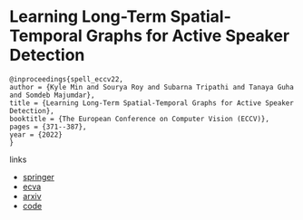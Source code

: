 # Learning Long-Term Spatial-Temporal Graphs for Active Speaker Detection

```
@inproceedings{spell_eccv22,
author = {Kyle Min and Sourya Roy and Subarna Tripathi and Tanaya Guha and Somdeb Majumdar},
title = {Learning Long-Term Spatial-Temporal Graphs for Active Speaker Detection},
booktitle = {The European Conference on Computer Vision (ECCV)},
pages = {371--387},
year = {2022}
}
```

links
- [springer](https://link.springer.com/chapter/10.1007/978-3-031-19833-5_22)
- [ecva](https://www.ecva.net/papers/eccv_2022/papers_ECCV/html/6599_ECCV_2022_paper.php)
- [arxiv](https://arxiv.org/abs/2207.07783)
- [code](https://github.com/SRA2/SPELL)
